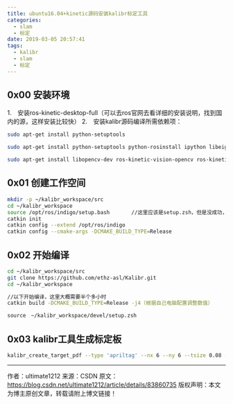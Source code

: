 ```yaml
---
title: ubuntu16.04+kinetic源码安装kalibr标定工具
categories:
  - slam 
  - 标定
date: 2019-03-05 20:57:41
tags:
  - kalibr
  - slam
  - 标定
---
```


## 0x00 安装环境

1.　安装ros-kinetic-desktop-full（可以去ros官网去看详细的安装说明，找到国内的源，这样安装比较快）
2.　安装kalibr源码编译所需依赖项：
```bash
sudo apt-get install python-setuptools

sudo apt-get install python-setuptools python-rosinstall ipython libeigen3-dev libboost-all-dev doxygen libopencv-dev

sudo apt-get install libopencv-dev ros-kinetic-vision-opencv ros-kinetic-image-transport-plugins ros-kinetic-cmake-modules python-software-properties software-properties-common libpoco-dev python-matplotlib python-scipy python-git python-pip ipython libtbb-dev libblas-dev liblapack-dev python-catkin-tools libv4l-dev
```

## 0x01 创建工作空间

```bash
mkdir -p ~/kalibr_workspace/src
cd ~/kalibr_workspace
source /opt/ros/indigo/setup.bash		//这里应该是setup.zsh，但是没成功，没有这个文件，待以后调试
catkin init
catkin config --extend /opt/ros/indigo
catkin config --cmake-args -DCMAKE_BUILD_TYPE=Release
```
## 0x02 开始编译

```bash
cd ~/kalibr_workspace/src
git clone https://github.com/ethz-asl/Kalibr.git
cd ~/kalibr_workspace

//以下开始编译，这里大概需要半个多小时
catkin build -DCMAKE_BUILD_TYPE=Release -j4（根据自己电脑配置调整数值）

source　~/kalibr_workspace/devel/setup.zsh
```
## 0x03 kalibr工具生成标定板

```bash
kalibr_create_target_pdf --type 'apriltag' --nx 6 --ny 6 --tsize 0.08 --tspace 0.3
```

---------------------
作者：ultimate1212 
来源：CSDN 
原文：https://blog.csdn.net/ultimate1212/article/details/83860735 
版权声明：本文为博主原创文章，转载请附上博文链接！